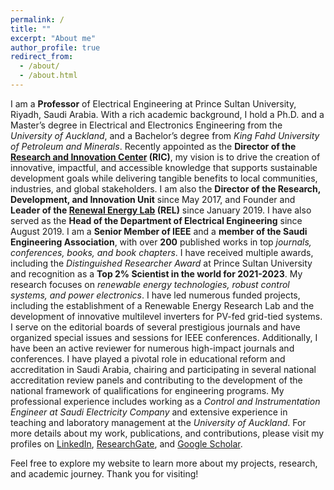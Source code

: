 ```yaml
---
permalink: /
title: ""
excerpt: "About me"
author_profile: true
redirect_from: 
  - /about/
  - /about.html
---
```


I am a **Professor** of Electrical Engineering at Prince Sultan University, Riyadh, Saudi Arabia. With a rich academic background, I hold a Ph.D. and a Master’s degree in Electrical and Electronics Engineering from the _University of Auckland_, and a Bachelor’s degree from _King Fahd University of Petroleum and Minerals_. Recently appointed as the **Director of the [Research and Innovation Center](https://ric.psu.edu.sa) (RIC)**, my vision is to drive the creation of innovative, impactful, and accessible knowledge that supports sustainable development goals while delivering tangible benefits to local communities, industries, and global stakeholders. I am also the **Director of the Research, Development, and Innovation Unit** since May 2017, and Founder and **Leader of the [Renewal Energy Lab](https://ric.psu.edu.sa/rel/) (REL)** since January 2019. I have also served as the **Head of the Department of Electrical Engineering** since August 2019. I am a **Senior Member of IEEE** and a **member of the Saudi Engineering Association**, with over **200** published works in top _journals, conferences, books, and book chapters_. I have received multiple awards, including the _Distinguished Researcher Award_ at Prince Sultan University and recognition as a **Top 2% Scientist in the world for 2021-2023**. My research focuses on _renewable energy technologies, robust control systems, and power electronics_. I have led numerous funded projects, including the establishment of a Renewable Energy Research Lab and the development of innovative multilevel inverters for PV-fed grid-tied systems. I serve on the editorial boards of several prestigious journals and have organized special issues and sessions for IEEE conferences. Additionally, I have been an active reviewer for numerous high-impact journals and conferences. I have played a pivotal role in educational reform and accreditation in Saudi Arabia, chairing and participating in several national accreditation review panels and contributing to the development of the national framework of qualifications for engineering programs. My professional experience includes working as a _Control and Instrumentation Engineer at Saudi Electricity Company_ and extensive experience in teaching and laboratory management at the _University of Auckland_. For more details about my work, publications, and contributions, please visit my profiles on [LinkedIn](https://www.linkedin.com/in/dr-dhafer-almakhles-smieee-31571475/), [ResearchGate](https://www.researchgate.net/profile/Dhafer-Almakhles/), and [Google Scholar](https://scholar.google.co.nz/citations?user=3kzPyF4AAAAJ&hl=en). 

Feel free to explore my website to learn more about my projects, research, and academic journey. Thank you for visiting!
